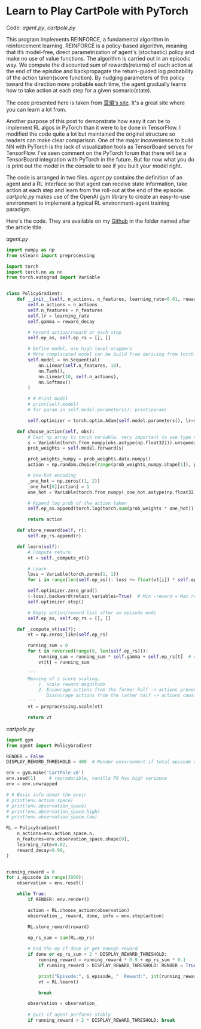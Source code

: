 # Learn to Play CartPole with PyTorch

Code: *agent.py*, *cartpole.py*

This program implements REINFORCE, a fundamental algorithm in reinforcement learning. REINFORCE is a policy-based algorithm, meaning that it’s model-free, direct parametrization of agent's (stochastic) policy and make no use of value functions. The algorithm is carried out in an episodic way. We compute the discounted sum of rewards(returns) of each action at the end of the episdoe and backpropagate the return-guided log probability of the action taken(score function). By nudging parameters of the policy  toward the direction more probable each time,  the agent gradually learns how to take action at each step for a given scenario(state).

The code presented here is taken from [莫煩’s site](https://morvanzhou.github.io/tutorials/machine-learning/reinforcement-learning/5-1-policy-gradient-softmax1/). It's a great site where you can learn a lot from.

Another purpose of this post to demonstrate how easy it can be to implement RL algos in PyTorch than it were to be done in TensorFlow. I modified the code quite a lot but maintained the original structure so readers can make clear comparison. One of the major incovenience to build NN with PyTorch is the lack of visualization tools as TensorBoard serves for TensorFlow. I've seen comment on the PyTorch forum that there will be a TensorBoard integration with PyTorch in the future. But for now what you do is print out the model in the console to see if you built your model right.

The code is arranged in two files. *agent.py* contains the definition of an agent and a RL interface so that agent can receive state information, take action at each step and learn from the roll-out at the end of the episode. *cartpole.py* makes use of the OpenAI gym library to create an easy-to-use environment to implement a typical RL environment-agent training paradigm.

Here's the code. They are available on my [Github](https://github.com/ThirstyScholar/DRL) in the folder named after the article title.

*agent.py*

```python
import numpy as np
from sklearn import preprocessing

import torch
import torch.nn as nn
from torch.autograd import Variable


class PolicyGradient:
    def __init__(self, n_actions, n_features, learning_rate=0.01, reward_decay=0.95):
        self.n_actions = n_actions
        self.n_features = n_features
        self.lr = learning_rate
        self.gamma = reward_decay

        # Record action/reward at each step
        self.ep_as, self.ep_rs = [], []

        # Define model, use high level wrappers
        # More complicated model can be build from deriving from torch.nn.Module
        self.model = nn.Sequential(
            nn.Linear(self.n_features, 10),
            nn.Tanh(),
            nn.Linear(10, self.n_actions),
            nn.Softmax()
        )

        # # Print model
        # print(self.model)
        # for param in self.model.parameters(): print(param)

        self.optimizer = torch.optim.Adam(self.model.parameters(), lr=self.lr)

    def choose_action(self, obs):
        # Cast np array to torch variable, very important to use type np.float32
        s = Variable(torch.from_numpy(obs.astype(np.float32))).unsqueeze(0)
        prob_weights = self.model.forward(s)

        prob_weights_numpy = prob_weights.data.numpy()
        action = np.random.choice(range(prob_weights_numpy.shape[1]), p=prob_weights_numpy[0])

        # One-hot encoding
        _one_hot = np.zeros((1, 2))
        _one_hot[0][action] = 1
        one_hot = Variable(torch.from_numpy(_one_hot.astype(np.float32)))

        # Append log prob of the action taken
        self.ep_as.append(torch.log(torch.sum(prob_weights * one_hot)))

        return action

    def store_reward(self, r):
        self.ep_rs.append(r)

    def learn(self):
        # Compute return
        vt = self._compute_vt()

        # Learn
        loss = Variable(torch.zeros(1, 1))
        for i in range(len(self.ep_as)): loss += float(vt[i]) * self.ep_as[i]

        self.optimizer.zero_grad()
        (-loss).backward(retain_variables=True)  # Min -reward = Max reward
        self.optimizer.step()

        # Empty action/reward list after an episode ends
        self.ep_as, self.ep_rs = [], []

    def _compute_vt(self):
        vt = np.zeros_like(self.ep_rs)

        running_sum = 0
        for t in reversed(range(0, len(self.ep_rs))):
            running_sum = running_sum * self.gamma + self.ep_rs[t]  # sum of discounted rewards
            vt[t] = running_sum

        '''
        Meaning of z score scaling:
            1. Scale reward magnitude
            2. Encourage actions from the former half -> actions preventing the pole from falling
               Discourage actions from the latter half -> actions causing the pole to fall off
        '''
        vt = preprocessing.scale(vt)

        return vt

```



*cartpole.py*

```python
import gym
from agent import PolicyGradient

RENDER = False
DISPLAY_REWARD_THRESHOLD = 400  # Render environment if total episode reward exceeds this threshold

env = gym.make('CartPole-v0')
env.seed(1)     # reproducible, vanilla PG has high variance
env = env.unwrapped

# # Basic info about the envir
# print(env.action_space)
# print(env.observation_space)
# print(env.observation_space.high)
# print(env.observation_space.low)

RL = PolicyGradient(
    n_actions=env.action_space.n,
    n_features=env.observation_space.shape[0],
    learning_rate=0.02,
    reward_decay=0.99,
)


running_reward = 0
for i_episode in range(3000):
    observation = env.reset()

    while True:
        if RENDER: env.render()

        action = RL.choose_action(observation)
        observation_, reward, done, info = env.step(action)

        RL.store_reward(reward)

        ep_rs_sum = sum(RL.ep_rs)
        
        # End the ep if done or get enough reward
        if done or ep_rs_sum > 2 * DISPLAY_REWARD_THRESHOLD:
            running_reward = running_reward * 0.9 + ep_rs_sum * 0.1
            if running_reward > DISPLAY_REWARD_THRESHOLD: RENDER = True

            print("Episode:", i_episode, "  Reward:", int(running_reward))
            vt = RL.learn()

            break

        observation = observation_
        
		# Quit if agent performs stably
        if running_reward > 2 * DISPLAY_REWARD_THRESHOLD: break

```

